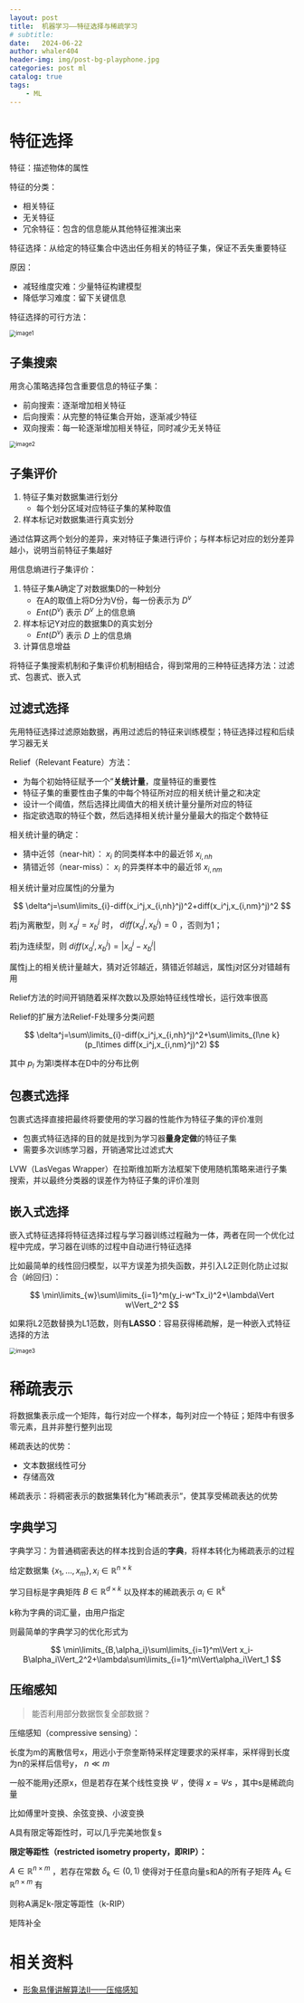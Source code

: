 ```yaml
---
layout: post
title:  机器学习——特征选择与稀疏学习
# subtitle: 
date:   2024-06-22
author: whaler404
header-img: img/post-bg-playphone.jpg
categories: post ml
catalog: true
tags:
    - ML
---
```


# 特征选择

特征：描述物体的属性

特征的分类：
- 相关特征
- 无关特征
- 冗余特征：包含的信息能从其他特征推演出来

特征选择：从给定的特征集合中选出任务相关的特征子集，保证不丢失重要特征

原因：
- 减轻维度灾难：少量特征构建模型
- 降低学习难度：留下关键信息

特征选择的可行方法：

<img src="/assets/images/机器学习特征选择和稀疏学习.assets/image1.png" alt="image1" style="zoom: 70%;" />

## 子集搜索

用贪心策略选择包含重要信息的特征子集：
- 前向搜索：逐渐增加相关特征
- 后向搜索：从完整的特征集合开始，逐渐减少特征
- 双向搜索：每一轮逐渐增加相关特征，同时减少无关特征

<img src="/assets/images/机器学习特征选择和稀疏学习.assets/image2.png" alt="image2" style="zoom: 70%;" />

## 子集评价

1. 特征子集对数据集进行划分
    - 每个划分区域对应特征子集的某种取值
2. 样本标记对数据集进行真实划分

通过估算这两个划分的差异，来对特征子集进行评价；与样本标记对应的划分差异越小，说明当前特征子集越好

用信息熵进行子集评价：

1. 特征子集A确定了对数据集D的一种划分
    - 在A的取值上将D分为V份，每一份表示为 $D^v$
    - $Ent(D^v)$ 表示 $D^v$ 上的信息熵
2. 样本标记Y对应的数据集D的真实划分
    - $Ent(D^v)$ 表示 $D$ 上的信息熵
3. 计算信息增益

将特征子集搜索机制和子集评价机制相结合，得到常用的三种特征选择方法：过滤式、包裹式、嵌入式

## 过滤式选择

先用特征选择过滤原始数据，再用过滤后的特征来训练模型；特征选择过程和后续学习器无关

Relief（Relevant Feature）方法：
- 为每个初始特征赋予一个”**关统计量**，度量特征的重要性
- 特征子集的重要性由子集的中每个特征所对应的相关统计量之和决定
- 设计一个阈值，然后选择比阈值大的相关统计量分量所对应的特征
- 指定欲选取的特征个数，然后选择相关统计量分量最大的指定个数特征

相关统计量的确定：

- 猜中近邻（near-hit）： $x_i$ 的同类样本中的最近邻 $x_{i,nh}$
- 猜错近邻（near-miss）： $x_i$ 的异类样本中的最近邻 $x_{i,nm}$

相关统计量对应属性j的分量为

$$
\delta^j=\sum\limits_{i}-diff(x_i^j,x_{i,nh}^j)^2+diff(x_i^j,x_{i,nm}^j)^2
$$

若j为离散型，则 $x_a^j=x_b^j$ 时， $diff(x_a^j,x_b^j)=0$ ，否则为1；

若j为连续型，则 $diff(x_a^j,x_b^j)=\vert x_a^j-x_b^j\vert$

属性j上的相关统计量越大，猜对近邻越近，猜错近邻越远，属性j对区分对错越有用

Relief方法的时间开销随着采样次数以及原始特征线性增长，运行效率很高

Relief的扩展方法Relief-F处理多分类问题

$$
\delta^j=\sum\limits_{i}-diff(x_i^j,x_{i,nh}^j)^2+\sum\limits_{l\ne k}(p_l\times diff(x_i^j,x_{i,nm}^j)^2)
$$

其中 $p_l$ 为第l类样本在D中的分布比例

## 包裹式选择

包裹式选择直接把最终将要使用的学习器的性能作为特征子集的评价准则
- 包裹式特征选择的目的就是找到为学习器**量身定做**的特征子集
- 需要多次训练学习器，开销通常比过滤式大

LVW（LasVegas Wrapper）在拉斯维加斯方法框架下使用随机策略来进行子集搜索，并以最终分类器的误差作为特征子集的评价准则

## 嵌入式选择

嵌入式特征选择将特征选择过程与学习器训练过程融为一体，两者在同一个优化过程中完成，学习器在训练的过程中自动进行特征选择

比如最简单的线性回归模型，以平方误差为损失函数，并引入L2正则化防止过拟合（岭回归）：

$$
\min\limits_{w}\sum\limits_{i=1}^m(y_i-w^Tx_i)^2+\lambda\Vert w\Vert_2^2
$$

如果将L2范数替换为L1范数，则有**LASSO**：容易获得稀疏解，是一种嵌入式特征选择的方法

<img src="/assets/images/机器学习特征选择和稀疏学习.assets/image3.png" alt="image3" style="zoom: 70%;" />

# 稀疏表示

将数据集表示成一个矩阵，每行对应一个样本，每列对应一个特征；矩阵中有很多零元素，且并非整行整列出现

稀疏表达的优势：
- 文本数据线性可分
- 存储高效

稀疏表示：将稠密表示的数据集转化为”稀疏表示“，使其享受稀疏表达的优势

## 字典学习

字典学习：为普通稠密表达的样本找到合适的**字典**，将样本转化为稀疏表示的过程

给定数据集 $\{x_1,\dots,x_m\},x_i\in\mathbb{R}^{n\times k}$

学习目标是字典矩阵 $B\in\mathbb{R}^{d\times k}$ 以及样本的稀疏表示 $\alpha_i\in\mathbb{R}^k$

k称为字典的词汇量，由用户指定

则最简单的字典学习的优化形式为

$$
\min\limits_{B,\alpha_i}\sum\limits_{i=1}^m\Vert x_i-B\alpha_i\Vert_2^2+\lambda\sum\limits_{i=1}^m\Vert\alpha_i\Vert_1
$$

## 压缩感知

> 能否利用部分数据恢复全部数据？

压缩感知（compressive sensing）：

长度为m的离散信号x，用远小于奈奎斯特采样定理要求的采样率，采样得到长度为n的采样后信号y， $n\ll m$

一般不能用y还原x，但是若存在某个线性变换 $\Psi$ ，使得 $x=\Psi s$ ，其中s是稀疏向量

比如傅里叶变换、余弦变换、小波变换

A具有限定等距性时，可以几乎完美地恢复s

**限定等距性（restricted isometry property，即RIP）：** 

$A\in\mathbb{R}^{n\times m}$ ，若存在常数 $\delta_k\in(0,1)$ 使得对于任意向量s和A的所有子矩阵 $A_k\in\mathbb{R}^{n\times m}$ 有

则称A满足k-限定等距性（k-RIP）

矩阵补全

# 相关资料

- [形象易懂讲解算法II——压缩感知](https://zhuanlan.zhihu.com/p/22445302)